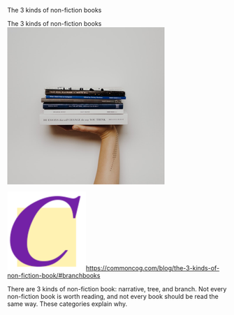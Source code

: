 The 3 kinds of non-fiction books

The 3 kinds of non-fiction books
![](../_resources/51b7a03cc8a879f0058c1cb72485671a.png)

![](../_resources/ad23c2fd31bd4c7ce30e18044b098a48.png)https://commoncog.com/blog/the-3-kinds-of-non-fiction-book/#branchbooks

There are 3 kinds of non-fiction book: narrative, tree, and branch. Not every non-fiction book is worth reading, and not every book should be read the same way. These categories explain why.